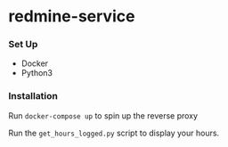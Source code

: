 # redmine-service

### Set Up
* Docker
* Python3

### Installation

Run ``docker-compose up`` to spin up the reverse proxy

Run the `get_hours_logged.py` script to display your hours.
